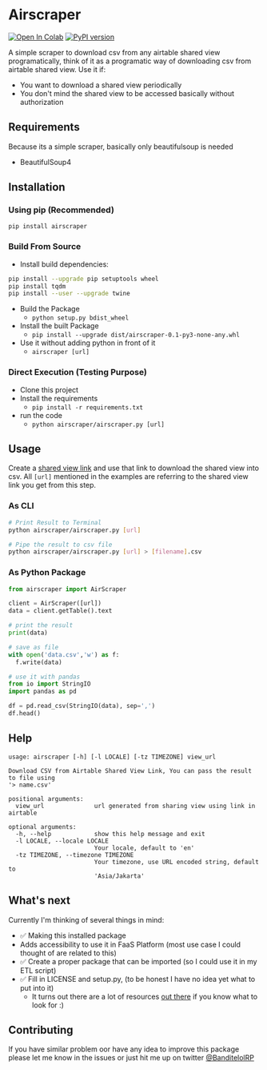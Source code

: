 # Airscraper
[![Open In Colab](https://colab.research.google.com/assets/colab-badge.svg)](https://colab.research.google.com/github/banditelol/airscraper/blob/master/notebook/Airtable%20Scraping%20CSV.ipynb)
[![PyPI version](https://badge.fury.io/py/airscraper.svg)](https://badge.fury.io/py/airscraper)

A simple scraper to download csv from any airtable shared view programatically, think of it as a programatic way of downloading csv from airtable shared view.
Use it if:
- You want to download a shared view periodically
- You don't mind the shared view to be accessed basically without authorization

## Requirements
Because its a simple scraper, basically only beautifulsoup is needed
- BeautifulSoup4

## Installation

### Using pip (Recommended)

`pip install airscraper`

### Build From Source
- Install build dependencies:
``` Bash
pip install --upgrade pip setuptools wheel
pip install tqdm
pip install --user --upgrade twine
```
- Build the Package
  - `python setup.py bdist_wheel`
- Install the built Package
  - `pip install --upgrade dist/airscraper-0.1-py3-none-any.whl `
- Use it without adding python in front of it
  - `airscraper [url]`

### Direct Execution (Testing Purpose)
- Clone this project
- Install the requirements
  - `pip install -r requirements.txt`
- run the code
  - `python airscraper/airscraper.py [url]`

## Usage

Create a [shared view link](https://support.airtable.com/hc/en-us/articles/205752117-Creating-a-base-share-link-or-a-view-share-link#viewsharelink) and use that link to download the shared view into csv. All `[url]` mentioned in the examples are referring to the shared view link you get from this step.

### As CLI

``` Bash
# Print Result to Terminal
python airscraper/airscraper.py [url]

# Pipe the result to csv file
python airscraper/airscraper.py [url] > [filename].csv

```

### As Python Package

``` Python
from airscraper import AirScraper

client = AirScraper([url])
data = client.getTable().text

# print the result
print(data)

# save as file
with open('data.csv','w') as f:
  f.write(data)

# use it with pandas
from io import StringIO
import pandas as pd

df = pd.read_csv(StringIO(data), sep=',')
df.head()
```

## Help
```
usage: airscraper [-h] [-l LOCALE] [-tz TIMEZONE] view_url

Download CSV from Airtable Shared View Link, You can pass the result to file using
'> name.csv'

positional arguments:
  view_url              url generated from sharing view using link in airtable

optional arguments:
  -h, --help            show this help message and exit
  -l LOCALE, --locale LOCALE
                        Your locale, default to 'en'
  -tz TIMEZONE, --timezone TIMEZONE
                        Your timezone, use URL encoded string, default to
                        'Asia/Jakarta'
```

## What's next
Currently I'm thinking of several things in mind:
- ✅ Making this installed package
- Adds accessibility to use it in FaaS Platform (most use case I could thought of are related to this)
- ✅ Create a proper package that can be imported (so I could use it in my ETL script)
- ✅ Fill in LICENSE and setup.py, (to be honest I have no idea yet what to put into it)
  - It turns out there are a lot of resources [out there](https://dzone.com/articles/executable-package-pip-install) if you know what to look for :)

## Contributing
If you have similar problem oor have any idea to improve this package please let me know in the issues or just hit me up on twitter [@BanditelolRP](https://twitter.com/banditelolRP)
